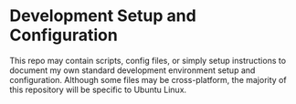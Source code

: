 # Development Setup and Configuration

This repo may contain scripts, config files, or simply setup instructions to document my own standard development environment setup and configuration. Although some files may be cross-platform, the majority of this repository will be specific to Ubuntu Linux.
